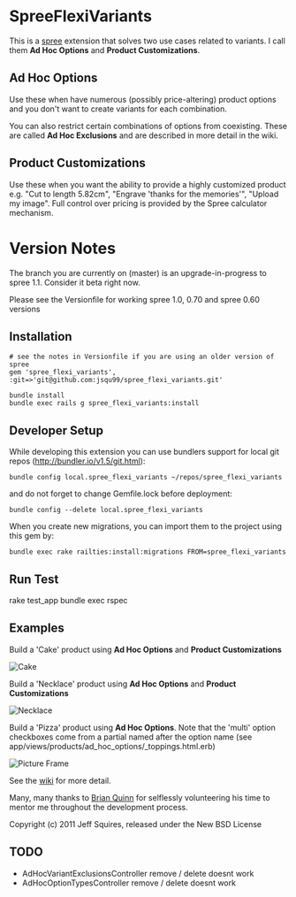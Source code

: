 SpreeFlexiVariants
==================

This is a [spree](http://spreecommerce.com) extension that solves two use cases related to variants.  I call them **Ad Hoc Options** and **Product Customizations**.


Ad Hoc Options
--------------

Use these when have numerous (possibly price-altering) product options and you don't want to create variants for each combination.

You can also restrict certain combinations of options from coexisting.  These are called **Ad Hoc Exclusions** and are described in more detail in the wiki.


Product Customizations
----------------------

Use these when you want the ability to provide a highly customized product e.g. "Cut to length 5.82cm", "Engrave 'thanks for the memories'", "Upload my image".  Full control over pricing is provided by the Spree calculator mechanism.


Version Notes
=============

The branch you are currently on (master) is an upgrade-in-progress to spree 1.1.  Consider it beta right now.

Please see the Versionfile for working spree 1.0, 0.70 and  spree 0.60 versions


Installation
------------
    # see the notes in Versionfile if you are using an older version of spree
    gem 'spree_flexi_variants', :git=>'git@github.com:jsqu99/spree_flexi_variants.git'

    bundle install
    bundle exec rails g spree_flexi_variants:install

Developer Setup
---------------

While developing this extension you can use bundlers support for local git repos (http://bundler.io/v1.5/git.html):

    bundle config local.spree_flexi_variants ~/repos/spree_flexi_variants

and do not forget to change Gemfile.lock before deployment:

    bundle config --delete local.spree_flexi_variants

When you create new migrations, you can import them to the project using this gem by:

    bundle exec rake railties:install:migrations FROM=spree_flexi_variants



Run Test
--------

  rake test_app
  bundle exec rspec

## Examples


Build a 'Cake'  product using **Ad Hoc Options** and **Product Customizations**

![Cake](https://raw.github.com/jsqu99/spree_flexi_variants/master/doc/cake_screenshot.png)

Build a 'Necklace'  product using **Ad Hoc Options** and **Product Customizations**

![Necklace](https://raw.github.com/jsqu99/spree_flexi_variants/master/doc/necklace_screenshot.png)

Build a 'Pizza' product using **Ad Hoc Options**. Note that the 'multi' option checkboxes come from a partial named after the option name (see app/views/products/ad_hoc_options/_toppings.html.erb)

![Picture Frame](https://raw.github.com/jsqu99/spree_flexi_variants/master/doc/pizza_screenshot.png)

See the [wiki](https://github.com/jsqu99/spree_flexi_variants/wiki) for more detail.

Many, many thanks to [Brian Quinn](https://github.com/BDQ) for selflessly volunteering his time to mentor me throughout the development process.

Copyright (c) 2011 Jeff Squires, released under the New BSD License


TODO
----

- AdHocVariantExclusionsController remove / delete doesnt work
- AdHocOptionTypesController remove / delete doesnt work
